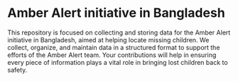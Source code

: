 <h1>Amber Alert initiative in Bangladesh</h1>

<p>
This repository is focused on collecting and storing data for the Amber Alert initiative in Bangladesh, aimed at helping locate missing children. We collect, organize, and maintain data in a structured format to support the efforts of the Amber Alert team. Your contributions will help in ensuring every piece of information plays a vital role in bringing lost children back to safety.
</p>